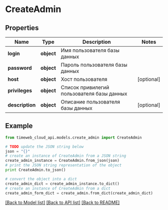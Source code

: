 # CreateAdmin


## Properties
Name | Type | Description | Notes
------------ | ------------- | ------------- | -------------
**login** | **object** | Имя пользователя базы данных | 
**password** | **object** | Пароль пользователя базы данных | 
**host** | **object** | Хост пользователя | [optional] 
**privileges** | **object** | Список привилегий пользователя базы данных | 
**description** | **object** | Описание пользователя базы данных | [optional] 

## Example

```python
from timeweb_cloud_api.models.create_admin import CreateAdmin

# TODO update the JSON string below
json = "{}"
# create an instance of CreateAdmin from a JSON string
create_admin_instance = CreateAdmin.from_json(json)
# print the JSON string representation of the object
print CreateAdmin.to_json()

# convert the object into a dict
create_admin_dict = create_admin_instance.to_dict()
# create an instance of CreateAdmin from a dict
create_admin_form_dict = create_admin.from_dict(create_admin_dict)
```
[[Back to Model list]](../README.md#documentation-for-models) [[Back to API list]](../README.md#documentation-for-api-endpoints) [[Back to README]](../README.md)


